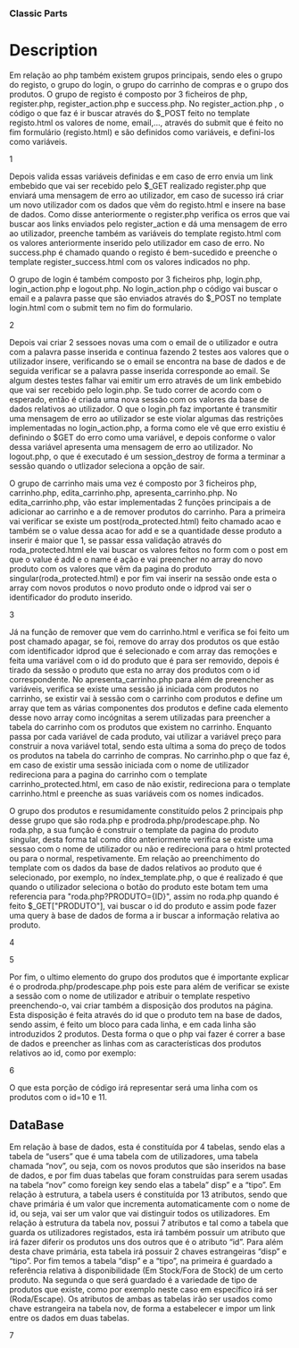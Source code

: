 ### Classic Parts
# Description

Em relação ao php também existem grupos principais, sendo eles o grupo do registo, o grupo do login, o grupo do carrinho de compras e o grupo dos produtos.
O grupo de registo é composto por 3 ficheiros de php, register.php, register_action.php e success.php. No register_action.php , o código o que faz é ir buscar através do $_POST feito no template registo.html os valores de nome, email,..., através do submit que é feito no fim formulário (registo.html) e são definidos como variáveis, e defini-los como variáveis.

1

Depois valida essas variáveis definidas e em caso de erro envia um link embebido que vai ser recebido pelo $_GET realizado register.php que enviará uma mensagem de erro ao utilizador, em caso de sucesso irá criar um novo utilizador com os dados que vêm do registo.html e insere na base de dados. Como disse anteriormente o register.php verifica os erros que vai buscar aos links enviados pelo register_action e dá uma mensagem de erro ao utilizador, preenche também as variáveis do template registo.html com os valores anteriormente inserido pelo utilizador em caso de erro. No success.php é chamado quando o registo é bem-sucedido e preenche o template register_success.html com os valores indicados no php.


O grupo de login é também composto por 3 ficheiros php, login.php, login_action.php e logout.php. No login_action.php o código vai buscar o email e a palavra passe que são enviados através do $_POST no template login.html com o submit tem no fim do formulario. 

2

Depois vai criar 2 sessoes novas uma com o email de o utilizador e outra com a palavra passe inserida e continua fazendo 2 testes aos valores que o utilizador insere, verificando se o email se encontra na base de dados e de seguida verificar se a palavra passe inserida corresponde ao email. Se algum destes testes falhar vai emitir um erro através de um link embebido que vai ser recebido pelo login.php. Se tudo correr de acordo com o esperado, então é criada uma nova sessão com os valores da base de dados relativos ao utilizador. O que o login.ph faz importante é transmitir uma mensagem de erro ao utilizador se este violar algumas das restrições implementadas no login_action.php, a forma como ele vê que erro existiu é definindo o $GET do erro como uma variável, e depois conforme o valor dessa variável apresenta uma mensagem de erro ao utilizador. No logout.php, o que é executado é um session_destroy de forma a terminar a sessão quando o utlizador seleciona a opção de sair.

O grupo de carrinho mais uma vez é composto por 3 ficheiros php, carrinho.php, edita_carrinho.php, apresenta_carrinho.php. No edita_carrinho.php, vão estar implementadas 2 funções principais a de adicionar ao carrinho e a de remover produtos do carrinho. Para a primeira vai verificar se existe um post(roda_protected.html) feito chamado acao e também se o value dessa acao for add e se a quantidade desse produto a inserir é maior que 1, se passar essa validação através do roda_protected.html ele vai buscar os valores feitos no form com o post em que o value é add e o name é ação e vai preencher no array do novo produto com os valores que vêm da pagina do produto singular(roda_protected.html) e por fim vai inserir na sessão onde esta o array com novos produtos o novo produto onde o idprod vai ser o identificador do produto inserido. 

3

Já na função de remover que vem do carrinho.html e verifica se foi feito um post chamado apagar, se foi, remove do array dos produtos os que estão com identificador idprod que é selecionado e com array das remoções e feita uma variável com o id do produto que é para ser removido, depois é tirado da sessão o produto que esta no array dos produtos com o id correspondente. No apresenta_carrinho.php para além de preencher as variáveis, verifica se existe uma sessão já iniciada com produtos no carrinho, se existir vai à sessão com o carrinho com produtos e define um array que tem as várias componentes dos produtos e define cada elemento desse novo array como incógnitas a serem utilizadas para preencher a tabela do carrinho com os produtos que existem no carrinho.
Enquanto passa por cada variável de cada produto, vai utilizar a variável preço para construir a nova variável total, sendo esta ultima a soma do preço de todos os produtos na tabela do carrinho de compras. No carrinho.php o que faz é, em caso de existir uma sessão iniciada com o nome de utilizador redireciona para a pagina do carrinho com o template carrinho_protected.html, em caso de não existir, redireciona para o template carrinho.html e preenche as suas variáveis com os nomes indicados.

O grupo dos produtos e resumidamente constituído pelos 2 principais php desse grupo que são roda.php e prodroda.php/prodescape.php. No roda.php, a sua função é construir o template da pagina do produto singular, desta forma tal como dito anteriormente verifica se existe uma sessao com o nome de utilizador ou não e redireciona para o html protected ou para o normal, respetivamente. Em relação ao preenchimento do template com os dados da base de dados relativos ao produto que é selecionado, por exemplo, no índex_template.php, o que é realizado é que quando o utilizador seleciona o botão do produto este botam tem uma referencia para "roda.php?PRODUTO={ID}", assim no roda.php quando é feito  $_GET["PRODUTO"], vai buscar o id do produto e assim pode fazer uma query à base de dados de forma a ir buscar a informação relativa ao produto.

4

5

Por fim, o ultimo elemento do grupo dos produtos que é importante explicar é o prodroda.php/prodescape.php pois este para além de verificar se existe a sessão com o nome de utilizador e atribuir o template respetivo preenchendo-o, vai criar também a disposição dos produtos na página. Esta disposição é feita através do id que o produto tem na base de dados, sendo assim, é feito um bloco para cada linha, e em cada linha são introduzidos 2 produtos. Desta forma o que o php vai fazer é correr a base de dados e preencher as linhas com as características dos produtos relativos ao id, como por exemplo: 

6

O que esta porção de código irá representar será
uma linha com os produtos com o id=10 e 11.

## DataBase

Em relação à base de dados, esta é constituída por 4 tabelas, sendo elas a tabela de “users” que é uma tabela com de utilizadores, uma tabela chamada “nov”, ou seja, com os novos produtos que são inseridos na base de dados, e por fim duas tabelas que foram construídas para serem usadas na tabela “nov” como foreign key sendo elas a tabela” disp” e a “tipo”.
Em relação à estrutura, a tabela users é constituída por 13 atributos, sendo que chave primária é um valor que incrementa automaticamente com o nome de id, ou seja, vai ser um valor que vai distinguir todos os utilizadores.
Em relação à estrutura da tabela nov, possui 7 atributos e tal como a tabela que guarda os utilizadores registados, esta irá também possuir um atributo que irá fazer diferir os produtos uns dos outros que é o atributo “id”. Para além desta chave primária, esta tabela irá possuir 2 chaves estrangeiras “disp” e “tipo”.
Por fim temos a tabela “disp” e a “tipo”, na primeira é guardado a referência relativa à disponibilidade (Em Stock/Fora de Stock) de um certo produto. Na segunda o que será guardado é a variedade de tipo de produtos que existe, como por exemplo neste caso em específico irá ser (Roda/Escape). Os atributos de ambas as tabelas irão ser usados como chave estrangeira na tabela nov, de forma a estabelecer e impor um link entre os dados em duas tabelas.

7
